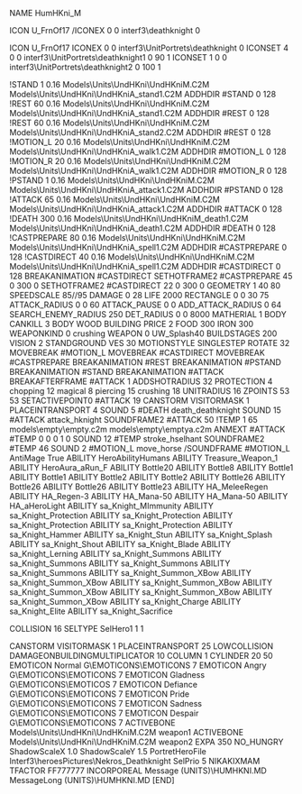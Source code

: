 NAME HumHKni_M

ICON U_FrnOf17
/ICONEX 0 0 interf3\deathknight 0

ICON U_FrnOf17
ICONEX 0 0 interf3\UnitPortrets\deathknight 0
ICONSET 4 0 0 interf3\UnitPortrets\deathknight1 0 90 1
ICONSET 1 0 0 interf3\UnitPortrets\deathknight2 0 100 1

!STAND          1 0.16 Models\Units\UndHKni\UndHKniM.C2M Models\Units\UndHKni\UndHKniA_stand1.C2M
ADDHDIR #STAND 0 128
!REST          60 0.16 Models\Units\UndHKni\UndHKniM.C2M Models\Units\UndHKni\UndHKniA_stand1.C2M
ADDHDIR #REST 0 128
!REST          60 0.16 Models\Units\UndHKni\UndHKniM.C2M Models\Units\UndHKni\UndHKniA_stand2.C2M
ADDHDIR #REST 0 128
!MOTION_L      20 0.16 Models\Units\UndHKni\UndHKniM.C2M Models\Units\UndHKni\UndHKniA_walk1.C2M
ADDHDIR #MOTION_L 0 128
!MOTION_R      20 0.16 Models\Units\UndHKni\UndHKniM.C2M Models\Units\UndHKni\UndHKniA_walk1.C2M
ADDHDIR #MOTION_R 0 128
!PSTAND        1  0.16 Models\Units\UndHKni\UndHKniM.C2M Models\Units\UndHKni\UndHKniA_attack1.C2M
ADDHDIR #PSTAND 0 128 
!ATTACK        65 0.16 Models\Units\UndHKni\UndHKniM.C2M Models\Units\UndHKni\UndHKniA_attack1.C2M
ADDHDIR #ATTACK 0 128
!DEATH         300 0.16 Models\Units\UndHKni\UndHKniM_death1.C2M Models\Units\UndHKni\UndHKniA_death1.C2M
ADDHDIR #DEATH 0 128
!CASTPREPARE   80 0.16 Models\Units\UndHKni\UndHKniM.C2M Models\Units\UndHKni\UndHKniA_spell1.C2M
ADDHDIR #CASTPREPARE 0 128
!CASTDIRECT   40 0.16 Models\Units\UndHKni\UndHKniM.C2M Models\Units\UndHKni\UndHKniA_spell1.C2M
ADDHDIR #CASTDIRECT 0 128
BREAKANIMATION #CASTDIRECT
SETHOTFRAME2 #CASTPREPARE 45 0 300 0
SETHOTFRAME2 #CASTDIRECT 22 0 300 0
GEOMETRY 1 40 80
SPEEDSCALE 85//95
DAMAGE   0 28
LIFE     2000
RECTANGLE 0 0 30 75
ATTACK_RADIUS 0 0 60
ATTACK_PAUSE 0 0
ADD_ATTACK_RADIUS 0 64
SEARCH_ENEMY_RADIUS 250
DET_RADIUS 0 0 8000
MATHERIAL 1 BODY
CANKILL 3 BODY WOOD BUILDING
PRICE 2 FOOD 300 IRON 300
WEAPONKIND 0 crushing
WEAPON 0 UW_Splash40
BUILDSTAGES 200
VISION 2
STANDGROUND
VES 30
MOTIONSTYLE SINGLESTEP
ROTATE 32
MOVEBREAK #MOTION_L
MOVEBREAK #CASTDIRECT
MOVEBREAK #CASTPREPARE
BREAKANIMATION #REST
BREAKANIMATION #PSTAND
BREAKANIMATION #STAND
BREAKANIMATION #ATTACK
BREAKAFTERFRAME #ATTACK 1
ADDSHOTRADIUS 32
PROTECTION 4 chopping 12 magical 8 piercing 15 crushing 18
UNITRADIUS 16
ZPOINTS 53 53
SETACTIVEPOINT0 #ATTACK 19
CANSTORM
VISITORMASK 1
PLACEINTRANSPORT 4
SOUND 5 #DEATH death_deathknight
SOUND 15 #ATTACK attack_hknight
SOUNDFRAME2 #ATTACK 50
!TEMP  1 65 models\empty\empty.c2m models\empty\emptya.c2m
ANMEXT #ATTACK #TEMP 0 0 0 1 0
SOUND 12 #TEMP stroke_hselhant
SOUNDFRAME2 #TEMP 46
SOUND 2 #MOTION_L move_horse
/SOUNDFRAME #MOTION_L
AntiMage True
ABILITY HeroAbilityHumans
ABILITY Treasure_Weapon_1
ABILITY HeroAura_aRun_F
ABILITY Bottle20
ABILITY Bottle8
ABILITY Bottle1
ABILITY Bottle1
ABILITY Bottle2
ABILITY Bottle2
ABILITY Bottle26
ABILITY Bottle26
ABILITY Bottle26
ABILITY Bottle23
ABILITY HA_MeleeRegen
ABILITY HA_Regen-3
ABILITY HA_Mana-50
ABILITY HA_Mana-50
ABILITY HA_aHeroLight
ABILITY sa_Knight_MImmunity
ABILITY sa_Knight_Protection
ABILITY sa_Knight_Protection
ABILITY sa_Knight_Protection
ABILITY sa_Knight_Protection
ABILITY sa_Knight_Hammer
ABILITY sa_Knight_Stun
ABILITY sa_Knight_Splash
ABILITY sa_Knight_Shout
ABILITY sa_Knight_Blade
ABILITY sa_Knight_Lerning
ABILITY sa_Knight_Summons
ABILITY sa_Knight_Summons
ABILITY sa_Knight_Summons
ABILITY sa_Knight_Summons
ABILITY sa_Knight_Summon_XBow
ABILITY sa_Knight_Summon_XBow
ABILITY sa_Knight_Summon_XBow
ABILITY sa_Knight_Summon_XBow
ABILITY sa_Knight_Summon_XBow
ABILITY sa_Knight_Summon_XBow
ABILITY sa_Knight_Charge
ABILITY sa_Knight_Elite
ABILITY sa_Knight_Sacrifice

COLLISION 16
SELTYPE SelHero1 1 1

CANSTORM
VISITORMASK 1
PLACEINTRANSPORT 25
LOWCOLLISION
DAMAGEONBUILDINGMULTIPLICATOR 10
COLUMN 1
CYLINDER 20 50
EMOTICON Normal G\EMOTICONS\EMOTICONS 7
EMOTICON Angry G\EMOTICONS\EMOTICONS 7
EMOTICON Gladness G\EMOTICONS\EMOTICOS 7
EMOTICON Defiance G\EMOTICONS\EMOTICONS 7
EMOTICON Pride G\EMOTICONS\EMOTICONS 7
EMOTICON Sadness G\EMOTICONS\EMOTICONS 7
EMOTICON Despair G\EMOTICONS\EMOTICONS 7
ACTIVEBONE Models\Units\UndHKni\UndHKniM.C2M weapon1
ACTIVEBONE Models\Units\UndHKni\UndHKniM.C2M weapon2
EXPA 350
NO_HUNGRY
ShadowScaleX 1.0
ShadowScaleY 1.5
PortretHeroFile Interf3\heroesPictures\Nekros_Deathknight
SelPrio 5
NIKAKIXMAM
TFACTOR FF777777
INCORPOREAL
Message (UNITS)\HUMHKNI.MD
MessageLong (UNITS)\HUMHKNI.MD
[END]
